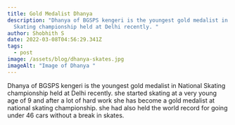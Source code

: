 ```yaml
---
title: Gold Medalist Dhanya
description: "Dhanya of BGSPS kengeri is the youngest gold medalist in National
  Skating championship held at Delhi recently. "
author: Shobhith S
date: 2022-03-08T04:56:29.341Z
tags:
  - post
image: /assets/blog/dhanya-skates.jpg
imageAlt: "Image of Dhanya "
---
```

Dhanya of BGSPS kengeri is the youngest gold medalist in National Skating championship held at Delhi recently. she started skating at a very young age of 9 and after a lot of hard work she has become a gold medalist at national skating championship. she had also held the world record for going under 46 cars without a break in skates.